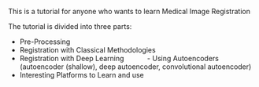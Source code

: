 This is a tutorial for anyone who wants to learn Medical Image Registration

The tutorial is divided into three parts:
- Pre-Processing
- Registration with Classical Methodologies
- Registration with Deep Learning
           - Using Autoencoders (autoencoder (shallow), deep autoencoder, convolutional autoencoder)
- Interesting Platforms to Learn and use
